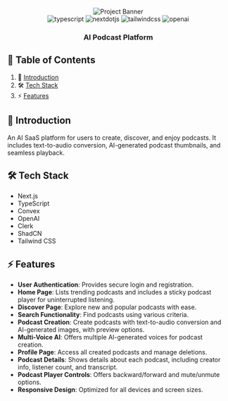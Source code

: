 <div align="center">
  <br />
    <img src="https://github.com/adrianhajdin/jsm_podcastr/assets/151519281/f61a58c2-f144-41f7-8bc9-5ad14752ceb3" alt="Project Banner">
  <br />

  <div>
    <img src="https://img.shields.io/badge/-Typescript-black?style=for-the-badge&logoColor=white&logo=typescript&color=3178C6" alt="typescript" />
    <img src="https://img.shields.io/badge/-Next_._JS-black?style=for-the-badge&logoColor=white&logo=nextdotjs&color=000000" alt="nextdotjs" />
    <img src="https://img.shields.io/badge/-Tailwind_CSS-black?style=for-the-badge&logoColor=white&logo=tailwindcss&color=06B6D4" alt="tailwindcss" />
    <img src="https://img.shields.io/badge/-OpenAI-black?style=for-the-badge&logoColor=white&logo=openai&color=412991" alt="openai" />
  </div>

  <h3 align="center">AI Podcast Platform</h3>

   <div align="center">
    </div>
</div>

## 📑 <a name="table">Table of Contents</a>

1. 🎉 [Introduction](#introduction)
2. 🛠️ [Tech Stack](#tech-stack)
3. ⚡ [Features](#features)

## <a name="introduction">🎉 Introduction</a>

An AI SaaS platform for users to create, discover, and enjoy podcasts. It includes text-to-audio conversion, AI-generated podcast thumbnails, and seamless playback.

## <a name="tech-stack">🛠️ Tech Stack</a>

- Next.js
- TypeScript
- Convex
- OpenAI
- Clerk
- ShadCN
- Tailwind CSS

## <a name="features">⚡ Features</a>

- **User Authentication**: Provides secure login and registration.
- **Home Page**: Lists trending podcasts and includes a sticky podcast player for uninterrupted listening.
- **Discover Page**: Explore new and popular podcasts with ease.
- **Search Functionality**: Find podcasts using various criteria.
- **Podcast Creation**: Create podcasts with text-to-audio conversion and AI-generated images, with preview options.
- **Multi-Voice AI**: Offers multiple AI-generated voices for podcast creation.
- **Profile Page**: Access all created podcasts and manage deletions.
- **Podcast Details**: Shows details about each podcast, including creator info, listener count, and transcript.
- **Podcast Player Controls**: Offers backward/forward and mute/unmute options.
- **Responsive Design**: Optimized for all devices and screen sizes.

